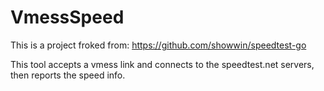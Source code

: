 # VmessSpeed

This is a project froked from: https://github.com/showwin/speedtest-go

This tool accepts a vmess link and connects to the speedtest.net servers, then reports the speed info.

